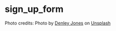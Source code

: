 # sign_up_form

Photo credits:
Photo by <a href="https://unsplash.com/@denleyjones?utm_source=unsplash&utm_medium=referral&utm_content=creditCopyText">Denley Jones</a> on <a href="https://unsplash.com/photos/gTSI5coaExc?utm_source=unsplash&utm_medium=referral&utm_content=creditCopyText">Unsplash</a>
